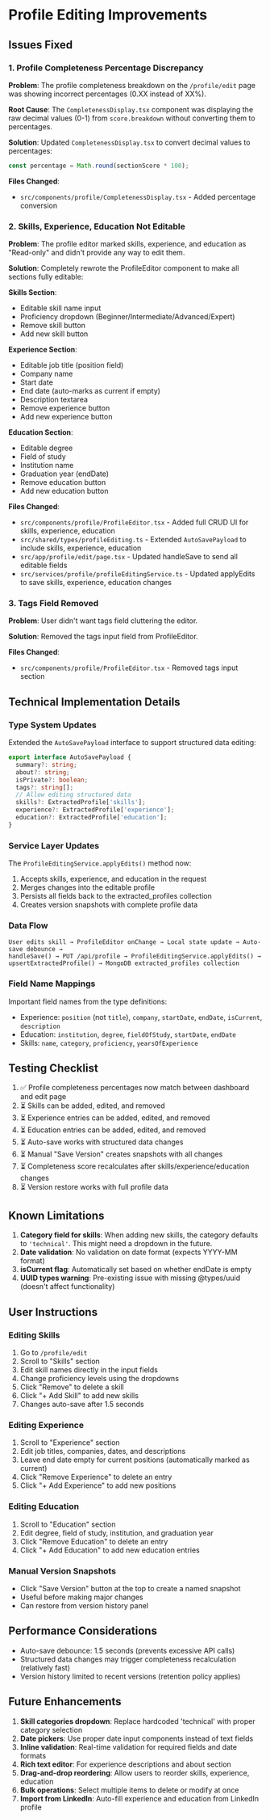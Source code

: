 # Profile Editing Improvements

## Issues Fixed

### 1. Profile Completeness Percentage Discrepancy

**Problem**: The profile completeness breakdown on the `/profile/edit` page was showing incorrect percentages (0.XX instead of XX%).

**Root Cause**: The `CompletenessDisplay.tsx` component was displaying the raw decimal values (0-1) from `score.breakdown` without converting them to percentages.

**Solution**: Updated `CompletenessDisplay.tsx` to convert decimal values to percentages:

```typescript
const percentage = Math.round(sectionScore * 100);
```

**Files Changed**:

- `src/components/profile/CompletenessDisplay.tsx` - Added percentage conversion

### 2. Skills, Experience, Education Not Editable

**Problem**: The profile editor marked skills, experience, and education as "Read-only" and didn't provide any way to edit them.

**Solution**: Completely rewrote the ProfileEditor component to make all sections fully editable:

**Skills Section**:

- Editable skill name input
- Proficiency dropdown (Beginner/Intermediate/Advanced/Expert)
- Remove skill button
- Add new skill button

**Experience Section**:

- Editable job title (position field)
- Company name
- Start date
- End date (auto-marks as current if empty)
- Description textarea
- Remove experience button
- Add new experience button

**Education Section**:

- Editable degree
- Field of study
- Institution name
- Graduation year (endDate)
- Remove education button
- Add new education button

**Files Changed**:

- `src/components/profile/ProfileEditor.tsx` - Added full CRUD UI for skills, experience, education
- `src/shared/types/profileEditing.ts` - Extended `AutoSavePayload` to include skills, experience, education
- `src/app/profile/edit/page.tsx` - Updated handleSave to send all editable fields
- `src/services/profile/profileEditingService.ts` - Updated applyEdits to save skills, experience, education changes

### 3. Tags Field Removed

**Problem**: User didn't want tags field cluttering the editor.

**Solution**: Removed the tags input field from ProfileEditor.

**Files Changed**:

- `src/components/profile/ProfileEditor.tsx` - Removed tags input section

## Technical Implementation Details

### Type System Updates

Extended the `AutoSavePayload` interface to support structured data editing:

```typescript
export interface AutoSavePayload {
  summary?: string;
  about?: string;
  isPrivate?: boolean;
  tags?: string[];
  // Allow editing structured data
  skills?: ExtractedProfile['skills'];
  experience?: ExtractedProfile['experience'];
  education?: ExtractedProfile['education'];
}
```

### Service Layer Updates

The `ProfileEditingService.applyEdits()` method now:

1. Accepts skills, experience, and education in the request
2. Merges changes into the editable profile
3. Persists all fields back to the extracted_profiles collection
4. Creates version snapshots with complete profile data

### Data Flow

```
User edits skill → ProfileEditor onChange → Local state update → Auto-save debounce →
handleSave() → PUT /api/profile → ProfileEditingService.applyEdits() →
upsertExtractedProfile() → MongoDB extracted_profiles collection
```

### Field Name Mappings

Important field names from the type definitions:

- Experience: `position` (not `title`), `company`, `startDate`, `endDate`, `isCurrent`, `description`
- Education: `institution`, `degree`, `fieldOfStudy`, `startDate`, `endDate`
- Skills: `name`, `category`, `proficiency`, `yearsOfExperience`

## Testing Checklist

1. ✅ Profile completeness percentages now match between dashboard and edit page
2. ⏳ Skills can be added, edited, and removed
3. ⏳ Experience entries can be added, edited, and removed
4. ⏳ Education entries can be added, edited, and removed
5. ⏳ Auto-save works with structured data changes
6. ⏳ Manual "Save Version" creates snapshots with all changes
7. ⏳ Completeness score recalculates after skills/experience/education changes
8. ⏳ Version restore works with full profile data

## Known Limitations

1. **Category field for skills**: When adding new skills, the category defaults to `'technical'`. This might need a dropdown in the future.
2. **Date validation**: No validation on date format (expects YYYY-MM format)
3. **isCurrent flag**: Automatically set based on whether endDate is empty
4. **UUID types warning**: Pre-existing issue with missing @types/uuid (doesn't affect functionality)

## User Instructions

### Editing Skills

1. Go to `/profile/edit`
2. Scroll to "Skills" section
3. Edit skill names directly in the input fields
4. Change proficiency levels using the dropdowns
5. Click "Remove" to delete a skill
6. Click "+ Add Skill" to add new skills
7. Changes auto-save after 1.5 seconds

### Editing Experience

1. Scroll to "Experience" section
2. Edit job titles, companies, dates, and descriptions
3. Leave end date empty for current positions (automatically marked as current)
4. Click "Remove Experience" to delete an entry
5. Click "+ Add Experience" to add new positions

### Editing Education

1. Scroll to "Education" section
2. Edit degree, field of study, institution, and graduation year
3. Click "Remove Education" to delete an entry
4. Click "+ Add Education" to add new education entries

### Manual Version Snapshots

- Click "Save Version" button at the top to create a named snapshot
- Useful before making major changes
- Can restore from version history panel

## Performance Considerations

- Auto-save debounce: 1.5 seconds (prevents excessive API calls)
- Structured data changes may trigger completeness recalculation (relatively fast)
- Version history limited to recent versions (retention policy applies)

## Future Enhancements

1. **Skill categories dropdown**: Replace hardcoded 'technical' with proper category selection
2. **Date pickers**: Use proper date input components instead of text fields
3. **Inline validation**: Real-time validation for required fields and date formats
4. **Rich text editor**: For experience descriptions and about section
5. **Drag-and-drop reordering**: Allow users to reorder skills, experience, education
6. **Bulk operations**: Select multiple items to delete or modify at once
7. **Import from LinkedIn**: Auto-fill experience and education from LinkedIn profile

